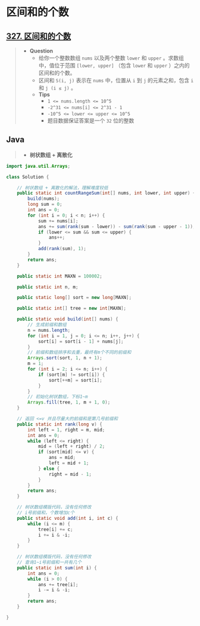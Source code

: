 # 区间和的个数

## [327. 区间和的个数](https://leetcode.cn/problems/count-of-range-sum/)

> - **Question**
>   - 给你一个整数数组 `nums` 以及两个整数 `lower` 和 `upper` 。求数组中，值位于范围 `[lower, upper]` （包含 `lower` 和 `upper` ）之内的区间和的个数。
>   - 区间和 `S(i, j)` 表示在 `nums` 中，位置从 `i` 到 `j` 的元素之和，包含 `i` 和 `j (i ≤ j)` 。
>   - **Tips**
>     - `1 <= nums.length <= 10^5`
>     - `-2^31 <= nums[i] <= 2^31 - 1`
>     - `-10^5 <= lower <= upper <= 10^5`
>     - 题目数据保证答案是一个 `32` 位的整数

## Java

> - **树状数组 + 离散化**

```java
import java.util.Arrays;

class Solution {

    // 树状数组 + 离散化的解法，理解难度较低
    public static int countRangeSum(int[] nums, int lower, int upper) {
        build(nums);
        long sum = 0;
        int ans = 0;
        for (int i = 0; i < n; i++) {
            sum += nums[i];
            ans += sum(rank(sum - lower)) - sum(rank(sum - upper - 1));
            if (lower <= sum && sum <= upper) {
                ans++;
            }
            add(rank(sum), 1);
        }
        return ans;
    }

    public static int MAXN = 100002;

    public static int n, m;

    public static long[] sort = new long[MAXN];

    public static int[] tree = new int[MAXN];

    public static void build(int[] nums) {
        // 生成前缀和数组
        n = nums.length;
        for (int i = 1, j = 0; i <= n; i++, j++) {
            sort[i] = sort[i - 1] + nums[j];
        }
        // 前缀和数组排序和去重，最终有m个不同的前缀和
        Arrays.sort(sort, 1, n + 1);
        m = 1;
        for (int i = 2; i <= n; i++) {
            if (sort[m] != sort[i]) {
                sort[++m] = sort[i];
            }
        }
        // 初始化树状数组，下标1~m
        Arrays.fill(tree, 1, m + 1, 0);
    }

    // 返回 <=v 并且尽量大的前缀和是第几号前缀和
    public static int rank(long v) {
        int left = 1, right = m, mid;
        int ans = 0;
        while (left <= right) {
            mid = (left + right) / 2;
            if (sort[mid] <= v) {
                ans = mid;
                left = mid + 1;
            } else {
                right = mid - 1;
            }
        }
        return ans;
    }

    // 树状数组模版代码，没有任何修改
    // i号前缀和，个数增加c个
    public static void add(int i, int c) {
        while (i <= m) {
            tree[i] += c;
            i += i & -i;
        }
    }

    // 树状数组模版代码，没有任何修改
    // 查询1~i号前缀和一共有几个
    public static int sum(int i) {
        int ans = 0;
        while (i > 0) {
            ans += tree[i];
            i -= i & -i;
        }
        return ans;
    }

}
```
